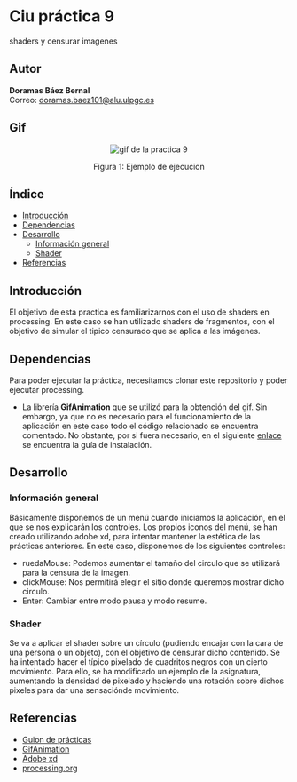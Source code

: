 # Ciu práctica 9
shaders y censurar imagenes

## Autor 
**Doramas Báez Bernal** <br/>
Correo: doramas.baez101@alu.ulpgc.es

## Gif
<div align="center">
  <img src="/shaders/animacion.gif" alt="gif de la practica 9">
  <p align="center">
    Figura 1: Ejemplo de ejecucion
  </p>
</div>

## Índice
* [Introducción](#introducción)
* [Dependencias](#dependencias) 
* [Desarrollo](#desarrollo)
    * [Información general](#informaciónGeneral)
    * [Shader](#Shader)
* [Referencias](#referencias)

## Introducción
El objetivo de esta practica es familiarizarnos con el uso de shaders en processing. En este caso se han utilizado shaders de fragmentos, con el objetivo de simular el tipico censurado que se aplica a las imágenes.

## Dependencias
Para poder ejecutar la práctica, necesitamos clonar este repositorio y poder ejecutar processing. 
* La librería **GifAnimation** que se utilizó para la obtención del gif. Sin embargo, ya que no es necesario para el funcionamiento de la aplicación en este caso todo el código relacionado se encuentra comentado. No obstante, por si fuera necesario, en el siguiente [enlace](https://github.com/extrapixel/gif-animation) se encuentra la guía de instalación.

## Desarrollo

### Información general <a id="informaciónGeneral"></a>

Básicamente disponemos de un menú cuando iniciamos la aplicación, en el que se nos explicarán los controles. Los propios iconos del menú, se han creado utilizando adobe xd, para intentar mantener la estética de las prácticas anteriores. En este caso, disponemos de los siguientes controles:
 - ruedaMouse: Podemos aumentar el tamaño del circulo que se utilizará para la censura de la imagen.
 - clickMouse: Nos permitirá elegir el sitio donde queremos mostrar dicho circulo.
 - Enter: Cambiar entre modo pausa y modo resume.

 

### Shader<a id="Shader"></a>
Se va a aplicar el shader sobre un círculo (pudiendo encajar con la cara de una persona o un objeto), con el objetivo de censurar dicho contenido. Se ha intentado hacer el típico pixelado de cuadritos negros con un cierto movimiento. Para ello, se ha modificado un ejemplo de la asignatura, aumentando la densidad de pixelado y haciendo una rotación sobre dichos pixeles para dar una sensaciónde movimiento.



## Referencias

* [Guion de prácticas](https://cv-aep.ulpgc.es/cv/ulpgctp20/pluginfile.php/126724/mod_resource/content/22/CIU_Pr_cticas.pdf)
* [GifAnimation](https://github.com/extrapixel/gif-animation)
* [Adobe xd](https://www.adobe.com/es/products/xd.html)
* [processing.org](https://processing.org/)
